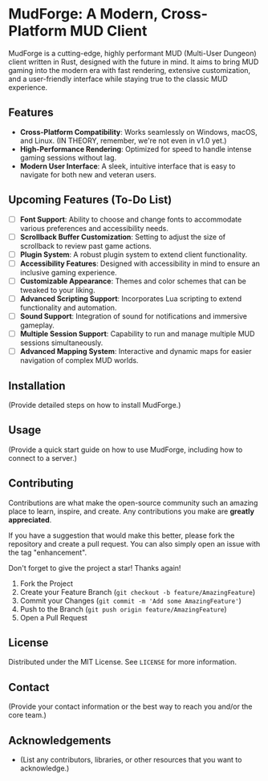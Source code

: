 # MudForge: A Modern, Cross-Platform MUD Client

MudForge is a cutting-edge, highly performant MUD (Multi-User Dungeon) client written in Rust, designed with the future in mind. It aims to bring MUD gaming into the modern era with fast rendering, extensive customization, and a user-friendly interface while staying true to the classic MUD experience.

## Features

- **Cross-Platform Compatibility**: Works seamlessly on Windows, macOS, and Linux. (IN THEORY, remember, we're not even in v1.0 yet.)
- **High-Performance Rendering**: Optimized for speed to handle intense gaming sessions without lag.
- **Modern User Interface**: A sleek, intuitive interface that is easy to navigate for both new and veteran users.

## Upcoming Features (To-Do List)

- [ ] **Font Support**: Ability to choose and change fonts to accommodate various preferences and accessibility needs.
- [ ] **Scrollback Buffer Customization**: Setting to adjust the size of scrollback to review past game actions.
- [ ] **Plugin System**: A robust plugin system to extend client functionality.
- [ ] **Accessibility Features**: Designed with accessibility in mind to ensure an inclusive gaming experience.
- [ ] **Customizable Appearance**: Themes and color schemes that can be tweaked to your liking.
- [ ] **Advanced Scripting Support**: Incorporates Lua scripting to extend functionality and automation.
- [ ] **Sound Support**: Integration of sound for notifications and immersive gameplay.
- [ ] **Multiple Session Support**: Capability to run and manage multiple MUD sessions simultaneously.
- [ ] **Advanced Mapping System**: Interactive and dynamic maps for easier navigation of complex MUD worlds.

## Installation

(Provide detailed steps on how to install MudForge.)

## Usage

(Provide a quick start guide on how to use MudForge, including how to connect to a server.)

## Contributing

Contributions are what make the open-source community such an amazing place to learn, inspire, and create. Any contributions you make are **greatly appreciated**.

If you have a suggestion that would make this better, please fork the repository and create a pull request. You can also simply open an issue with the tag "enhancement".

Don't forget to give the project a star! Thanks again!

1. Fork the Project
2. Create your Feature Branch (`git checkout -b feature/AmazingFeature`)
3. Commit your Changes (`git commit -m 'Add some AmazingFeature'`)
4. Push to the Branch (`git push origin feature/AmazingFeature`)
5. Open a Pull Request

## License

Distributed under the MIT License. See `LICENSE` for more information.

## Contact

(Provide your contact information or the best way to reach you and/or the core team.)

## Acknowledgements

- (List any contributors, libraries, or other resources that you want to acknowledge.)
